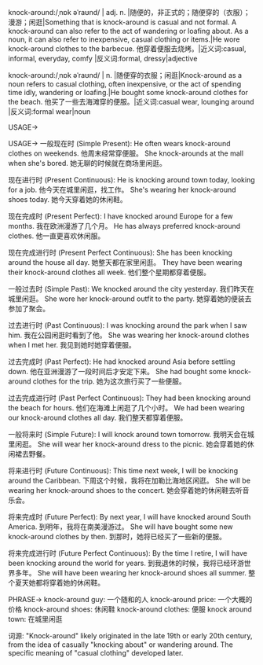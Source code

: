 knock-around:/ˌnɒk əˈraʊnd/ | adj. n. |随便的，非正式的；随便穿的（衣服）；漫游；闲逛|Something that is knock-around is casual and not formal.  A knock-around can also refer to the act of wandering or loafing about. As a noun, it can also refer to inexpensive, casual clothing or items.|He wore knock-around clothes to the barbecue. 他穿着便服去烧烤。|近义词:casual, informal, everyday, comfy |反义词:formal, dressy|adjective

knock-around:/ˌnɒk əˈraʊnd/ | n. |随便穿的衣服；闲逛|Knock-around as a noun refers to casual clothing, often inexpensive, or the act of spending time idly, wandering or loafing.|He bought some knock-around clothes for the beach. 他买了一些去海滩穿的便服。|近义词:casual wear, lounging around |反义词:formal wear|noun


USAGE->

USAGE->
一般现在时 (Simple Present):
He often wears knock-around clothes on weekends.  他周末经常穿便服。
She knock-arounds at the mall when she's bored. 她无聊的时候就在商场里闲逛。

现在进行时 (Present Continuous):
He is knocking around town today, looking for a job. 他今天在城里闲逛，找工作。
She's wearing her knock-around shoes today. 她今天穿着她的休闲鞋。

现在完成时 (Present Perfect):
I have knocked around Europe for a few months. 我在欧洲漫游了几个月。
He has always preferred knock-around clothes. 他一直更喜欢休闲服。

现在完成进行时 (Present Perfect Continuous):
She has been knocking around the house all day. 她整天都在家里闲逛。
They have been wearing their knock-around clothes all week. 他们整个星期都穿着便服。

一般过去时 (Simple Past):
We knocked around the city yesterday. 我们昨天在城里闲逛。
She wore her knock-around outfit to the party. 她穿着她的便装去参加了聚会。

过去进行时 (Past Continuous):
I was knocking around the park when I saw him. 我在公园闲逛时看到了他。
She was wearing her knock-around clothes when I met her. 我见到她时她穿着便服。

过去完成时 (Past Perfect):
He had knocked around Asia before settling down. 他在亚洲漫游了一段时间后才安定下来。
She had bought some knock-around clothes for the trip. 她为这次旅行买了一些便服。

过去完成进行时 (Past Perfect Continuous):
They had been knocking around the beach for hours. 他们在海滩上闲逛了几个小时。
We had been wearing our knock-around clothes all day. 我们整天都穿着便服。

一般将来时 (Simple Future):
I will knock around town tomorrow. 我明天会在城里闲逛。
She will wear her knock-around dress to the picnic. 她会穿着她的休闲裙去野餐。

将来进行时 (Future Continuous):
This time next week, I will be knocking around the Caribbean.  下周这个时候，我将在加勒比海地区闲逛。
She will be wearing her knock-around shoes to the concert. 她会穿着她的休闲鞋去听音乐会。

将来完成时 (Future Perfect):
By next year, I will have knocked around South America. 到明年，我将在南美漫游过。
She will have bought some new knock-around clothes by then. 到那时，她将已经买了一些新的便服。

将来完成进行时 (Future Perfect Continuous):
By the time I retire, I will have been knocking around the world for years. 到我退休的时候，我将已经环游世界多年。
She will have been wearing her knock-around shoes all summer.  整个夏天她都将穿着她的休闲鞋。


PHRASE->
knock-around guy:  一个随和的人
knock-around price:  一个大概的价格
knock-around shoes: 休闲鞋
knock-around clothes: 便服
knock around town: 在城里闲逛


词源:  "Knock-around" likely originated in the late 19th or early 20th century, from the idea of casually "knocking about" or wandering around.  The specific meaning of "casual clothing" developed later.
